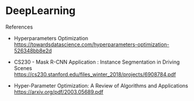 # DeepLearning
References


- Hyperparameters Optimization
https://towardsdatascience.com/hyperparameters-optimization-526348bb8e2d

- CS230 - Mask R-CNN Application : Instance Segmentation in Driving Scenes
https://cs230.stanford.edu/files_winter_2018/projects/6908784.pdf

- Hyper-Parameter Optimization: A Review of Algorithms and Applications
https://arxiv.org/pdf/2003.05689.pdf
